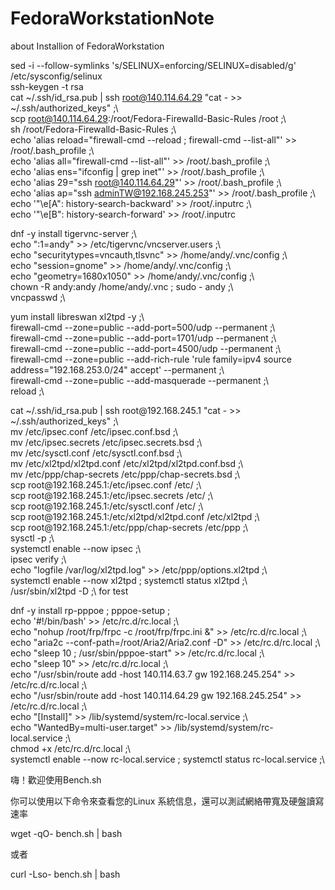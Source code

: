 # FedoraWorkstationNote
about Installion of FedoraWorkstation

sed -i --follow-symlinks 's/SELINUX=enforcing/SELINUX=disabled/g' /etc/sysconfig/selinux <br>
ssh-keygen -t rsa<br>
cat  ~/.ssh/id_rsa.pub | ssh root@140.114.64.29 "cat - >> ~/.ssh/authorized_keys" ;\ <br>
scp root@140.114.64.29:/root/Fedora-Firewalld-Basic-Rules /root ;\ <br>
sh /root/Fedora-Firewalld-Basic-Rules ;\ <br>
echo 'alias reload="firewall-cmd --reload ; firewall-cmd --list-all"' >> /root/.bash_profile ;\ <br>
echo 'alias all="firewall-cmd --list-all"' >> /root/.bash_profile ;\ <br>
echo 'alias ens="ifconfig | grep inet"' >> /root/.bash_profile ;\ <br>
echo 'alias 29="ssh root@140.114.64.29"' >> /root/.bash_profile ;\ <br>
echo 'alias ap="ssh adminTW@192.168.245.253"' >> /root/.bash_profile ;\ <br>
echo '"\e[A": history-search-backward' >> /root/.inputrc ;\ <br>
echo '"\e[B": history-search-forward' >> /root/.inputrc <br>
<p>
dnf -y install tigervnc-server ;\ <br>
echo ":1=andy" >> /etc/tigervnc/vncserver.users ;\ <br>
echo "securitytypes=vncauth,tlsvnc" >> /home/andy/.vnc/config ;\ <br>
echo "session=gnome" >> /home/andy/.vnc/config ;\ <br>
echo "geometry=1680x1050" >> /home/andy/.vnc/config ;\ <br>
chown -R andy:andy /home/andy/.vnc ; sudo - andy ;\ <br>
vncpasswd ;\ <br>
<p>
yum install libreswan xl2tpd -y ;\ <br>
firewall-cmd --zone=public --add-port=500/udp --permanent ;\ <br>
firewall-cmd --zone=public --add-port=1701/udp --permanent ;\ <br>
firewall-cmd --zone=public --add-port=4500/udp --permanent ;\ <br>
firewall-cmd --zone=public --add-rich-rule 'rule family=ipv4 source address="192.168.253.0/24" accept' --permanent ;\ <br>
firewall-cmd --zone=public --add-masquerade --permanent ;\ <br>
reload ;\ <br>
<p>
cat  ~/.ssh/id_rsa.pub | ssh root@192.168.245.1 "cat - >> ~/.ssh/authorized_keys" ;\ <br>
mv /etc/ipsec.conf /etc/ipsec.conf.bsd ;\ <br>
mv /etc/ipsec.secrets /etc/ipsec.secrets.bsd ;\ <br>
mv /etc/sysctl.conf /etc/sysctl.conf.bsd ;\ <br>
mv /etc/xl2tpd/xl2tpd.conf /etc/xl2tpd/xl2tpd.conf.bsd ;\ <br>
mv /etc/ppp/chap-secrets /etc/ppp/chap-secrets.bsd ;\ <br>
scp root@192.168.245.1:/etc/ipsec.conf /etc/ ;\ <br>
scp root@192.168.245.1:/etc/ipsec.secrets /etc/ ;\ <br>
scp root@192.168.245.1:/etc/sysctl.conf /etc/ ;\ <br>
scp root@192.168.245.1:/etc/xl2tpd/xl2tpd.conf /etc/xl2tpd ;\ <br>
scp root@192.168.245.1:/etc/ppp/chap-secrets /etc/ppp ;\ <br>
sysctl -p ;\ <br>
systemctl enable --now ipsec ;\ <br>
ipsec verify ;\ <br>
echo "logfile /var/log/xl2tpd.log" >> /etc/ppp/options.xl2tpd ;\ <br>
systemctl enable --now xl2tpd ; systemctl status xl2tpd ;\ <br>
/usr/sbin/xl2tpd -D ;\ for test <br>

dnf -y install rp-pppoe ; pppoe-setup ;\
echo '#!/bin/bash' >> /etc/rc.d/rc.local ;\ <br>
echo "nohup /root/frp/frpc -c /root/frp/frpc.ini &" >> /etc/rc.d/rc.local ;\ <br>
echo "aria2c --conf-path=/root/Aria2/Aria2.conf -D" >> /etc/rc.d/rc.local ;\ <br>
echo "sleep 10 ; /usr/sbin/pppoe-start" >> /etc/rc.d/rc.local ;\ <br>
echo "sleep 10" >> /etc/rc.d/rc.local ;\ <br>
echo "/usr/sbin/route add -host 140.114.63.7 gw 192.168.245.254" >> /etc/rc.d/rc.local ;\ <br>
echo "/usr/sbin/route add -host 140.114.64.29 gw 192.168.245.254" >> /etc/rc.d/rc.local ;\ <br>
echo "[Install]" >> /lib/systemd/system/rc-local.service ;\ <br>
echo "WantedBy=multi-user.target" >> /lib/systemd/system/rc-local.service ;\ <br>
chmod +x /etc/rc.d/rc.local ;\ <br>
systemctl enable --now rc-local.service ; systemctl status rc-local.service ;\ <br>
  <p>
嗨！歡迎使用Bench.sh <br>

你可以使用以下命令來查看您的Linux 系統信息，還可以測試網絡帶寬及硬盤讀寫速率 <br>

wget -qO- bench.sh | bash <br>

或者 <br>

curl -Lso- bench.sh | bash <br>
